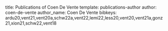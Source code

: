 title: Publications of Coen De Vente
template: publications-author
author: coen-de-vente
author_name: Coen De Vente
bibkeys: ardu20,vent21,vent20a,schw22a,vent22,lemi22,less20,vent20,vent21a,gonz21,xion21,schw22,vent18